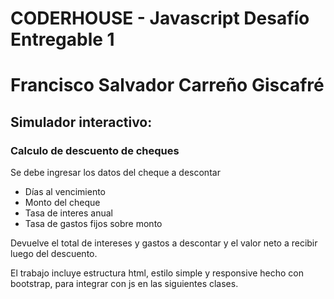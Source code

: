 # CODERHOUSE - Javascript Desafío Entregable 1
# Francisco Salvador Carreño Giscafré

## Simulador interactivo:

### Calculo de descuento de cheques
Se debe ingresar los datos del cheque a descontar
* Días al vencimiento
* Monto del cheque
* Tasa de interes anual
* Tasa de gastos fijos sobre monto
  
Devuelve el total de intereses y gastos a descontar y el valor neto a recibir luego del descuento.

El trabajo incluye estructura html, estilo simple y responsive hecho con bootstrap, para integrar con js en las siguientes clases.